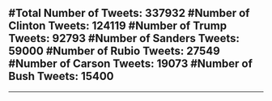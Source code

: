 #Total Number of Tweets: 337932 
#Number of Clinton Tweets: 124119
#Number of Trump Tweets: 92793
#Number of Sanders Tweets: 59000
#Number of Rubio Tweets: 27549
#Number of Carson Tweets: 19073
#Number of Bush Tweets: 15400
---
---
